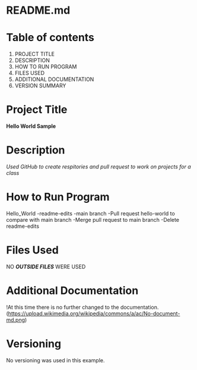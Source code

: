 # README.md
# Table of contents
1. PROJECT TITLE
2. DESCRIPTION
3. HOW TO RUN PROGRAM
4. FILES USED
5. ADDITIONAL DOCUMENTATION
6. VERSION SUMMARY

# Project Title
**Hello World Sample**

# Description
*Used GitHub to create respitories and pull request to work on projects for a class*

# How to Run Program
Hello_World
-readme-edits
-main branch
-Pull request hello-world to compare with main branch
-Merge pull request to main branch
-Delete readme-edits

# Files Used
NO ***OUTSIDE FILES*** WERE USED

# Additional Documentation
!At this time there is no further changed to the documentation.(https://upload.wikimedia.org/wikipedia/commons/a/ac/No-document-md.png)

# Versioning
No versioning was used in this example.
